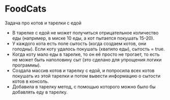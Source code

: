 # FoodCats
Задача про котов и тарелки с едой
- В тарелке с едой не может получиться отрицательное количество еды (например, в миске 10 еды, а кот пытается покушать 15-20).
- У каждого кота есть поле сытость (когда создаем котов, они голодны). Если коту удалось покушать (хватило еды), сытость = true.
- Когда коту мало еды в тарелке, то он её просто не трогает, то есть не может быть наполовину сыт (это сделано для упрощения логики программы).
- Создала массив котов и тарелку с едой, и попросила всех котов покушать из этой тарелки и потом вывести информацию о сытости котов в консоль.
- Добавила в тарелку метод, с помощью которого можно было бы добавлять еду в тарелку.
